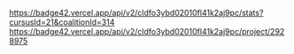 https://badge42.vercel.app/api/v2/cldfo3ybd02010fl41k2aj9pc/stats?cursusId=21&coalitionId=314
https://badge42.vercel.app/api/v2/cldfo3ybd02010fl41k2aj9pc/project/2928975
